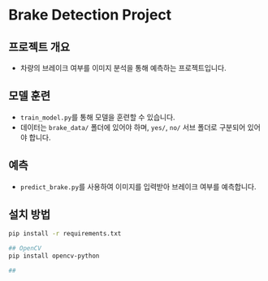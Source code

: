 # Brake Detection Project

## 프로젝트 개요
- 차량의 브레이크 여부를 이미지 분석을 통해 예측하는 프로젝트입니다.

## 모델 훈련
- `train_model.py`를 통해 모델을 훈련할 수 있습니다.
- 데이터는 `brake_data/` 폴더에 있어야 하며, `yes/`, `no/` 서브 폴더로 구분되어 있어야 합니다.

## 예측
- `predict_brake.py`를 사용하여 이미지를 입력받아 브레이크 여부를 예측합니다.

## 설치 방법
```bash
pip install -r requirements.txt

## OpenCV 
pip install opencv-python

##